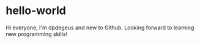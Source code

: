 # hello-world

Hi everyone, I'm dpdegeus and new to Github. Looking forward to learning new programming skills!
